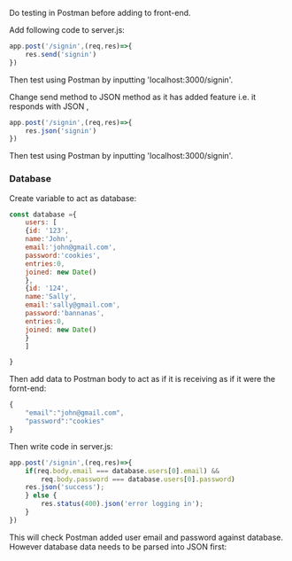 Do testing in Postman before adding to front-end. 

Add following code to server.js: 

```javascript
app.post('/signin',(req,res)=>{
	res.send('signin')
})
```

Then test using Postman by inputting 'localhost:3000/signin'.

Change send method to JSON method as it has added feature i.e. it responds with JSON , 
```javascript
app.post('/signin',(req,res)=>{
	res.json('signin')
})
```
Then test using Postman by inputting 'localhost:3000/signin'.

### Database ###

Create variable to act as database: 

```javascript
const database ={
	users: [
	{id: '123', 
	name:'John', 
	email:'john@gmail.com', 
	password:'cookies', 
	entries:0, 
	joined: new Date()
	},
	{id: '124', 
	name:'Sally', 
	email:'sally@gmail.com', 
	password:'bannanas', 
	entries:0, 
	joined: new Date()
	}
	]

}
```
Then add data to Postman body to act as if it is receiving as if it were the fornt-end: 

```javascript
{
	"email":"john@gmail.com", 
	"password":"cookies" 
}
```
Then write code in server.js:
```javascript
app.post('/signin',(req,res)=>{
	if(req.body.email === database.users[0].email) &&
		req.body.password === database.users[0].password)
	res.json('success');
	} else {
		res.status(400).json('error logging in');
	}
})
```
This will check Postman added user email and password against database. However database data needs to be parsed into JSON first:
```



